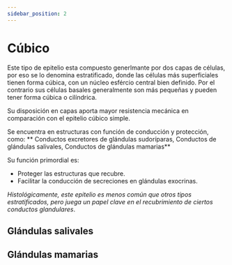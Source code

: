 ```yaml
---
sidebar_position: 2
---
```


# Cúbico

Este tipo de epitelio esta compuesto generlmante por dos capas de células, por eso se lo denomina estratificado, donde las células más superficiales tienen forma cúbica, con un núcleo esfércio central bien definido. Por el contrario sus células basales generalmente son más pequeñas y pueden tener forma cúbica o cilíndrica.

Su disposición en capas aporta mayor resistencia mecánica en comparación con el epitelio cúbico simple.

Se encuentra en estructuras con función de conducción y protección, como: ** Conductos excretores de glándulas sudoríparas, 
Conductos de glándulas salivales, Conductos de glándulas mamarias**

Su función primordial es:

 - Proteger las estructuras que recubre.
 - Facilitar la conducción de secreciones en glándulas exocrinas.
 
*Histológicamente, este epitelio es menos común que otros tipos estratificados, pero juega un papel clave en el recubrimiento de ciertos conductos glandulares*.

## Glándulas salivales


## Glándulas mamarias



